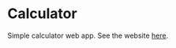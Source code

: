 # Calculator

Simple calculator web app. See the website [here](https://ty2huang.github.io/calculator/).
